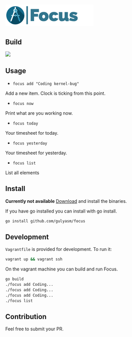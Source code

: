 # ![](logo.png)
## Build
![](https://travis-ci.org/gulyasm/focus.svg?branch=master)
## Usage
 - `focus add "Coding kernel-bug"`

Add a new item. Clock is ticking from this point.

 - `focus now`

Print what are you working now.

 - `focus today`

Your timesheet for today.

 - `focus yesterday`

Your timesheet for yesterday.

 - `focus list`

List all elements

## Install
**Currently not available**
[Download](http://github.com/gulyasm/focus) and install the binaries.

If you have go installed you can install with go install.
```bash
go install github.com/gulyasm/focus
```
## Development
`Vagrantfile` is provided for development. To run it:
```bash
vagrant up && vagrant ssh
```
On the vagrant machine you can build and run Focus.
```bash
go build
./focus add Coding...
./focus add Coding...
./focus add Coding...
./focus list
```
## Contribution
Feel free to submit your PR.
